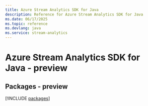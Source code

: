```yaml
---
title: Azure Stream Analytics SDK for Java
description: Reference for Azure Stream Analytics SDK for Java
ms.date: 06/17/2025
ms.topic: reference
ms.devlang: java
ms.service: stream-analytics
---
```

# Azure Stream Analytics SDK for Java - preview
## Packages - preview
[!INCLUDE [packages](stream-analytics-index.md)]
